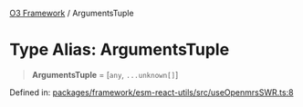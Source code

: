 [O3 Framework](../API.md) / ArgumentsTuple

# Type Alias: ArgumentsTuple

> **ArgumentsTuple** = \[`any`, `...unknown[]`\]

Defined in: [packages/framework/esm-react-utils/src/useOpenmrsSWR.ts:8](https://github.com/its-kios09/openmrs-esm-core/blob/main/packages/framework/esm-react-utils/src/useOpenmrsSWR.ts#L8)
